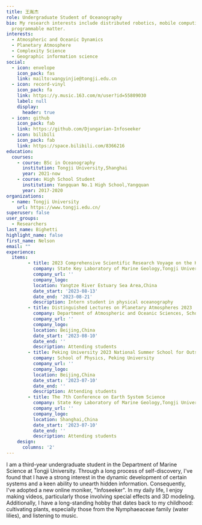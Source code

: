 ```yaml
---
title: 王胤杰
role: Undergraduate Student of Oceanography
bio: My research interests include distributed robotics, mobile computing and
  programmable matter.
interests:
  - Atmospheric and Oceanic Dynamics
  - Planetary Atmosphere
  - Complexity Science
  - Geographic information science
social:
  - icon: envelope
    icon_pack: fas
    link: mailto:wangyinjie@tongji.edu.cn
  - icon: record-vinyl
    icon_pack: fa
    link: https://y.music.163.com/m/user?id=55809030
    label: null
    display:
      header: true
  - icon: github
    icon_pack: fab
    link: https://github.com/Djungarian-Infoseeker
  - icon: bilibili
    icon_pack: fab
    link: https://space.bilibili.com/8366216
education:
  courses:
    - course: BSc in Oceanography
      institution: Tongji University,Shanghai
      year: 2021-now
    - course: High School Student
      institution: Yangquan No.1 High School,Yangquan
      year: 2017-2020
organizations:
  - name: Tongji University
    url: https://www.tongji.edu.cn/
superuser: false
user_groups:
  - Researchers
last_name: Bighetti
highlight_name: false
first_name: Nelson
email: ""
experience:
  items:
        - title: 2023 Comprehensive Scientific Research Voyage on the Key Processes-to-Products in the Yangtze River-Estuary-East China Sea Continuum
          company: State Key Laboratory of Marine Geology,Tongji University
          company_url: ''
          company_logo: 
          location: Yangtze River Estuary Sea Area,China
          date_start: '2023-08-13'
          date_end: '2023-08-21'
          description: Intern student in physical oceanography
        - title: Distinguished Lectures on Planetary Atmospheres 2023
          company: Department of Atmospheric and Oceanic Sciences, School of Physics, Peking University
          company_url: ''
          company_logo: 
          location: Beijing,China
          date_start: '2023-08-10'
          date_end: ''
          description: Attending students
        - title: Peking University 2023 National Summer School for Outstanding University Students in Physics and Atmospheric Sciences
          company: School of Physics, Peking University
          company_url: ''
          company_logo: 
          location: Beijing,China
          date_start: '2023-07-10'
          date_end: ''
          description: Attending students
        - title: The 7th Conference on Earth System Science
          company: State Key Laboratory of Marine Geology,Tongji University
          company_url: ''
          company_logo: 
          location: Shanghai,China
          date_start: '2023-07-10'
          date_end: ''
          description: Attending students
    design:
      columns: '2'
---
```

I am a third-year undergraduate student in the Department of Marine Science at Tongji University. Through a long process of self-discovery, I've found that I have a strong interest in the dynamic development of certain systems and a keen ability to unearth hidden information. Consequently, I've adopted a new online moniker, "Infoseeker". In my daily life, I enjoy making videos, particularly those involving special effects and 3D modeling. Additionally, I have a long-standing hobby that dates back to my childhood: cultivating plants, especially those from the Nymphaeaceae family (water lilies), and listening to music.
